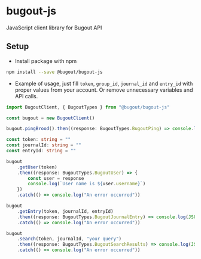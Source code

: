 # bugout-js

JavaScript client library for Bugout API

## Setup

-   Install package with npm

```bash
npm install --save @bugout/bugout-js
```

-   Example of usage, just fill `token`, `group_id`, `journal_id` and `entry_id` with proper values from your account. Or remove unnecessary variables and API calls.

```typescript
import BugoutClient, { BugoutTypes } from "@bugout/bugout-js"

const bugout = new BugoutClient()

bugout.pingBrood().then((response: BugoutTypes.BugoutPing) => console.log(response))

const token: string = ""
const journalId: string = ""
const entryId: string = ""

bugout
	.getUser(token)
	.then((response: BugoutTypes.BugoutUser) => {
		const user = response
		console.log(`User name is ${user.username}`)
	})
	.catch(() => console.log("An error occurred"))

bugout
	.getEntry(token, journalId, entryId)
	.then((response: BugoutTypes.BugoutJournalEntry) => console.log(JSON.stringify(response, null, 2)))
	.catch(() => console.log("An error occurred"))

bugout
	.search(token, journalId, "your query")
	.then((response: BugoutTypes.BugoutSearchResults) => console.log(JSON.stringify(response, null, 2)))
	.catch(() => console.log("An error occurred"))
```
